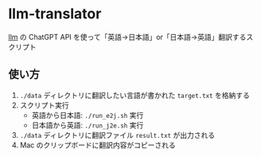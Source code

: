# llm-translator

[llm](https://github.com/simonw/llm) の ChatGPT API を使って「英語→日本語」or「日本語→英語」翻訳するスクリプト

## 使い方

1. `./data` ディレクトリに翻訳したい言語が書かれた `target.txt` を格納する
1. スクリプト実行
   - 英語から日本語: `./run_e2j.sh` 実行
   - 日本語から英語: `./run_j2e.sh` 実行
1. `./data` ディレクトリに翻訳ファイル `result.txt` が出力される
1. Mac のクリップボードに翻訳内容がコピーされる
